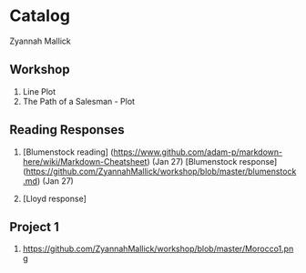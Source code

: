# Catalog

Zyannah Mallick

## Workshop

1. Line Plot
2. The Path of a Salesman - Plot

## Reading Responses
1. [Blumenstock reading] (https://www.github.com/adam-p/markdown-here/wiki/Markdown-Cheatsheet) (Jan 27)
   [Blumenstock response] (https://github.com/ZyannahMallick/workshop/blob/master/blumenstock.md) (Jan 27)
   
2. [Lloyd response] 

## Project 1

1. https://github.com/ZyannahMallick/workshop/blob/master/Morocco1.png

